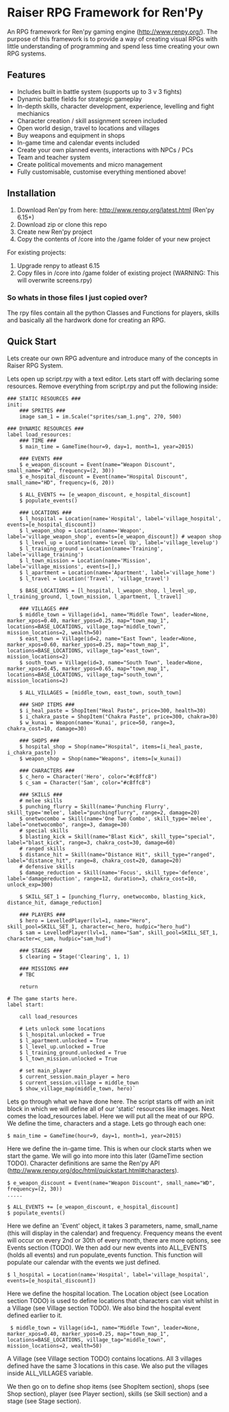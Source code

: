 # Raiser RPG Framework for Ren'Py

An RPG framework for Ren'py gaming engine (http://www.renpy.org/). The purpose of this framework is to provide a way of creating visual RPGs with little understanding of programming and spend less time creating your own RPG systems.

## Features
- Includes built in battle system (supports up to 3 v 3 fights)
- Dynamic battle fields for strategic gameplay
- In-depth skills, character development, experience, levelling and fight mechianics
- Character creation / skill assignment screen included 
- Open world design, travel to locations and villages
- Buy weapons and equipment in shops
- In-game time and calendar events included
- Create your own planned events, interactions with NPCs / PCs
- Team and teacher system
- Create political movements and micro management
- Fully customisable, customise everything mentioned above!

## Installation

1. Download Ren'py from here: http://www.renpy.org/latest.html (Ren'py 6.15+)
2. Download zip or clone this repo
3. Create new Ren'py project
4. Copy the contents of /core into the /game folder of your new project

For existing projects:

1. Upgrade renpy to atleast 6.15
2. Copy files in /core into /game folder of existing project (WARNING: This will overwrite screens.rpy)

### So whats in those files I just copied over?

The rpy files contain all the python Classes and Functions for players, skills and basically all the hardwork done for creating an RPG.

## Quick Start

Lets create our own RPG adventure and introduce many of the concepts in Raiser RPG System.

Lets open up script.rpy with a text editor. Lets start off with declaring some resources. Remove everything from script.rpy and put the following inside:



```
### STATIC RESOURCES ###
init:
    ### SPRITES ### 
    image sam_1 = im.Scale("sprites/sam_1.png", 270, 500)
    
### DYNAMIC RESOURCES ###
label load_resources:
    ### TIME ###
    $ main_time = GameTime(hour=9, day=1, month=1, year=2015)
    
    ### EVENTS ###
    $ e_weapon_discount = Event(name="Weapon Discount", small_name="WD", frequency=(2, 30)) 
    $ e_hospital_discount = Event(name="Hospital Discount", small_name="HD", frequency=(6, 20)) 
    
    $ ALL_EVENTS += [e_weapon_discount, e_hospital_discount]
    $ populate_events()
    
    ### LOCATIONS ###
    $ l_hospital = Location(name='Hospital', label='village_hospital', events=[e_hospital_discount])
    $ l_weapon_shop = Location(name='Weapon', label='village_weapon_shop', events=[e_weapon_discount]) # weapon shop
    $ l_level_up = Location(name='Level Up', label='village_levelup')
    $ l_training_ground = Location(name='Training', label='village_training')
    $ l_town_mission = Location(name='Mission', label='village_missions', events=[],)
    $ l_apartment = Location(name='Apartment', label='village_home')
    $ l_travel = Location('Travel', 'village_travel')
    
    $ BASE_LOCATIONS = [l_hospital, l_weapon_shop, l_level_up, l_training_ground, l_town_mission, l_apartment, l_travel]
    
    ### VILLAGES ###
    $ middle_town = Village(id=1, name="Middle Town", leader=None, marker_xpos=0.40, marker_ypos=0.25, map="town_map_1", locations=BASE_LOCATIONS, village_tag="middle_town", mission_locations=2, wealth=50)
    $ east_town = Village(id=2, name="East Town", leader=None, marker_xpos=0.60, marker_ypos=0.25, map="town_map_1", locations=BASE_LOCATIONS, village_tag="east_town", mission_locations=2)    
    $ south_town = Village(id=3, name="South Town", leader=None, marker_xpos=0.45, marker_ypos=0.65, map="town_map_1", locations=BASE_LOCATIONS, village_tag="south_town", mission_locations=2)

	$ ALL_VILLAGES = [middle_town, east_town, south_town]

    ### SHOP ITEMS ###
    $ i_heal_paste = ShopItem("Heal Paste", price=300, health=30)
    $ i_chakra_paste = ShopItem("Chakra Paste", price=300, chakra=30)
    $ w_kunai = Weapon(name='Kunai', price=50, range=3, chakra_cost=10, damage=30)

    ### SHOPS ###
    $ hospital_shop = Shop(name="Hospital", items=[i_heal_paste, i_chakra_paste])
    $ weapon_shop = Shop(name="Weapons", items=[w_kunai])
    
    ### CHARACTERS ###
    $ c_hero = Character('Hero', color="#c8ffc8")
    $ c_sam = Character('Sam', color="#c8ffc8")
    
    ### SKILLS ###
    # melee skills
    $ punching_flurry = Skill(name='Punching Flurry', skill_type='melee', label="punchingflurry", range=2, damage=20)
    $ onetwocombo = Skill(name='One Two Combo', skill_type='melee', label="onetwocombo", range=3, damage=30)
    # special skills
    $ blasting_kick = Skill(name="Blast Kick", skill_type="special", label="blast_kick", range=3, chakra_cost=30, damage=60)
    # ranged skills
    $ distance_hit = Skill(name="Distance Hit", skill_type="ranged", label="distance_hit", range=8, chakra_cost=20, damage=20)
    # defensive skills
    $ damage_reduction = Skill(name='Focus', skill_type='defence', label='damagereduction', range=12, duration=3, chakra_cost=10, unlock_exp=300)
    
    $ SKILL_SET_1 = [punching_flurry, onetwocombo, blasting_kick, distance_hit, damage_reduction]
    
    ### PLAYERS ###
    $ hero = LevelledPlayer(lvl=1, name="Hero", skill_pool=SKILL_SET_1, character=c_hero, hudpic="hero_hud")
    $ sam = LevelledPlayer(lvl=1, name="Sam", skill_pool=SKILL_SET_1, character=c_sam, hudpic="sam_hud")
    
    ### STAGES ###
    $ clearing = Stage('Clearing', 1, 1)
    
    ### MISSIONS ###
    # TBC
    
    return

# The game starts here.
label start:
    
    call load_resources
    
    # Lets unlock some locations
    $ l_hospital.unlocked = True
    $ l_apartment.unlocked = True
    $ l_level_up.unlocked = True
    $ l_training_ground.unlocked = True
    $ l_town_mission.unlocked = True
    
    # set main_player
    $ current_session.main_player = hero
    $ current_session.village = middle_town
    $ show_village_map(middle_town, hero)`
```

Lets go through what we have done here. The script starts off with an init block in which we will define all of our 'static' resources like images. Next comes the load_resources label. Here we will put all the meat of our RPG. We define the time, characters and a stage. Lets go through each one:

```
$ main_time = GameTime(hour=9, day=1, month=1, year=2015)
```

Here we define the in-game time. This is when our clock starts when we start the game. We will go into more into this later (GameTime section TODO). Character definitions are same the Ren'py API (http://www.renpy.org/doc/html/quickstart.html#characters). 

```
$ e_weapon_discount = Event(name="Weapon Discount", small_name="WD", frequency=(2, 30)) 
.....

$ ALL_EVENTS += [e_weapon_discount, e_hospital_discount]
$ populate_events()
```

Here we define an 'Event' object, it takes 3 parameters, name, small_name (this will display in the calendar) and frequency. Frequency means the event will occur on every 2nd or 30th of every month, there are more options, see Events section (TODO). We then add our new events into ALL_EVENTS (holds all events) and run populate_events function. This function will populate our calendar with the events we just defined.

```
$ l_hospital = Location(name='Hospital', label='village_hospital', events=[e_hospital_discount])
```

Here we define the hospital location. The Location object (see Location section TODO) is used to define locations that characters can visit whilst in a Village (see Village section TODO). We also bind the hospital event defined earlier to it.

```
 $ middle_town = Village(id=1, name="Middle Town", leader=None, marker_xpos=0.40, marker_ypos=0.25, map="town_map_1", locations=BASE_LOCATIONS, village_tag="middle_town", mission_locations=2, wealth=50)
```

A Village (see Village section TODO) contains locations. All 3 villages defined have the same 3 locations in this case. We also put the villages inside ALL_VILLAGES variable.

We then go on to define shop items (see ShopItem section), shops (see Shop section), player (see Player section), skills (se Skill section) and a stage (see Stage section).



